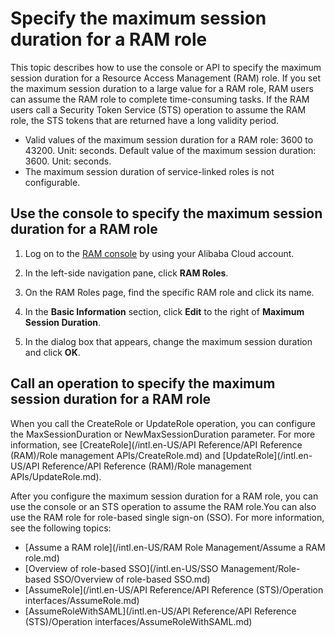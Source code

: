 # Specify the maximum session duration for a RAM role

This topic describes how to use the console or API to specify the maximum session duration for a Resource Access Management \(RAM\) role. If you set the maximum session duration to a large value for a RAM role, RAM users can assume the RAM role to complete time-consuming tasks. If the RAM users call a Security Token Service \(STS\) operation to assume the RAM role, the STS tokens that are returned have a long validity period.

-   Valid values of the maximum session duration for a RAM role: 3600 to 43200. Unit: seconds. Default value of the maximum session duration: 3600. Unit: seconds.
-   The maximum session duration of service-linked roles is not configurable.

## Use the console to specify the maximum session duration for a RAM role

1.  Log on to the [RAM console](https://ram.console.aliyun.com/) by using your Alibaba Cloud account.

2.  In the left-side navigation pane, click **RAM Roles**.

3.  On the RAM Roles page, find the specific RAM role and click its name.

4.  In the **Basic Information** section, click **Edit** to the right of **Maximum Session Duration**.

5.  In the dialog box that appears, change the maximum session duration and click **OK**.


## Call an operation to specify the maximum session duration for a RAM role

When you call the CreateRole or UpdateRole operation, you can configure the MaxSessionDuration or NewMaxSessionDuration parameter. For more information, see [CreateRole](/intl.en-US/API Reference/API Reference (RAM)/Role management APIs/CreateRole.md) and [UpdateRole](/intl.en-US/API Reference/API Reference (RAM)/Role management APIs/UpdateRole.md).

After you configure the maximum session duration for a RAM role, you can use the console or an STS operation to assume the RAM role.You can also use the RAM role for role-based single sign-on \(SSO\). For more information, see the following topics:

-   [Assume a RAM role](/intl.en-US/RAM Role Management/Assume a RAM role.md)
-   [Overview of role-based SSO](/intl.en-US/SSO Management/Role-based SSO/Overview of role-based SSO.md)
-   [AssumeRole](/intl.en-US/API Reference/API Reference (STS)/Operation interfaces/AssumeRole.md)
-   [AssumeRoleWithSAML](/intl.en-US/API Reference/API Reference (STS)/Operation interfaces/AssumeRoleWithSAML.md)

